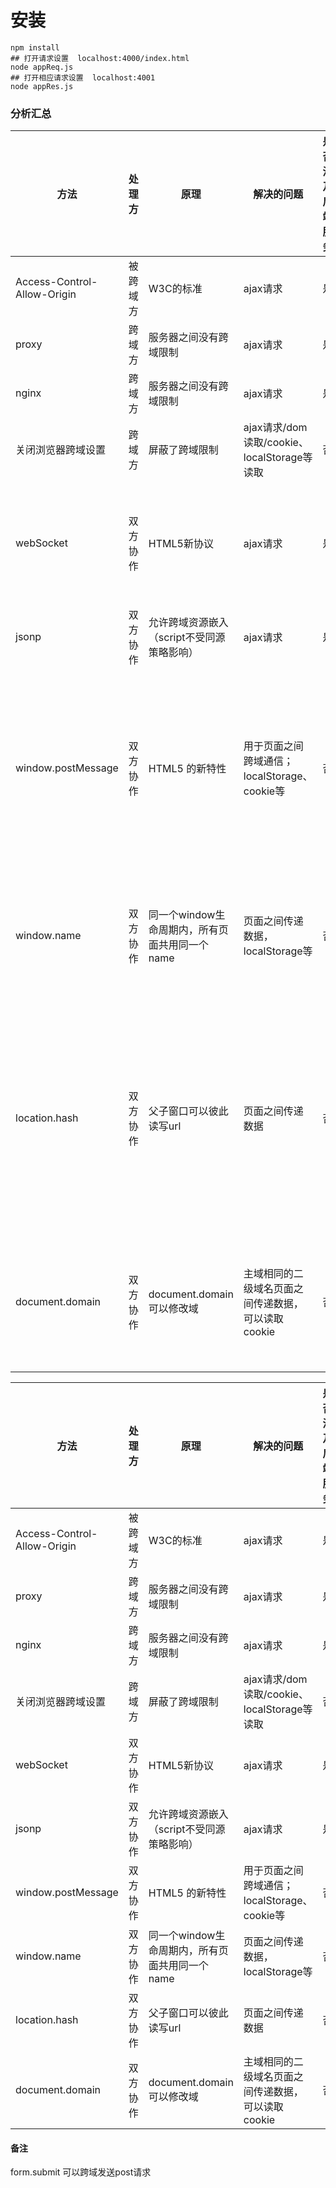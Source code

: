 # 安装  
```
npm install
## 打开请求设置  localhost:4000/index.html  
node appReq.js  
## 打开相应请求设置  localhost:4001 
node appRes.js
```



### 分析汇总  

方法 | 处理方| 原理| 解决的问题 | 是否涉及后端服务 | 协作方式 | 推荐等级 | 备注 | 引入firame
---|---|---|---|---|---|---|---|---
Access-Control-Allow-Origin | 被跨域方 | W3C的标准 | ajax请求 | 是 | | 一级 | CORS是跨源资源分享（Cross-Origin Resource Sharing）的缩写。它是W3C标准，是跨源AJAX请求的根本解决方法|
proxy | 跨域方 | 服务器之间没有跨域限制 | ajax请求 | 是 | | 一级 ||
nginx | 跨域方 | 服务器之间没有跨域限制 | ajax请求 | 是 | | 一级 ||
关闭浏览器跨域设置 | 跨域方 | 屏蔽了跨域限制 |  ajax请求/dom读取/cookie、localStorage等读取 | 否 | | 不推荐 | 不能改变实际场景，仅可用作测试 | 
webSocket | 双方协作 | HTML5新协议 | ajax请求 | 是  |被跨域方设置websocket服务器，监听事件并返回数据,跨域方引入websocket，监听事件、发送事件并处理数据 | 二级 | WebSocket是一种通信协议，使用ws://（非加密）和wss://（加密）作为协议前缀。该协议不实行同源政策。它实现了浏览器与服务器全双工通信，同时允许跨域通讯，是server push技术的一种很好的实现。
jsonp | 双方协作 | 允许跨域资源嵌入（script不受同源策略影响） | ajax请求 | 是 | 约定好请求链接的callback参数名 | 三级 | 兼容性好，只适用get请求，只能用script有效；img、iframe等标签无法执行callback函数
window.postMessage | 双方协作 | HTML5 的新特性 | 用于页面之间跨域通信；localStorage、cookie等 | 否 | 跨域方和被跨域方，都需要监听message事件，并根据orgin判断返回相应数据；提前约定好哪些orgin允许返回data；跨域方需要通过iframe引入被跨域页面，并由该iframe发出postMessage事件| 三级 | window.postMessage(message,targetOrigin) 使用它来向其它的window对象发送消息；一个事件只能处理一种数据 | 是
window.name | 双方协作 | 同一个window生命周期内，所有页面共用同一个name | 页面之间传递数据，localStorage等 | 否 | 被跨域方设置window.name；跨域方通过iframe引入被跨域链接，并修改src为跨域方的同域链接，继而获取到window.name| 三级 | window.name默认值是''，最大可以达到2M，刷新后依然存在；只能使用一次；**中间iframe可以不做任何处理** | 是
location.hash | 双方协作 | 父子窗口可以彼此读写url | 页面之间传递数据 | 否 |被跨域方根据hash判断，通过iframe引入跨域方的b链接，并通过hash给该链接传值data；在b链接中，设置该链接的父窗口的父窗口的hash值为data；跨域方通过iframe引入被跨域链接，设置setInterval监听hash值的变化| 三级 | 更改hash不会导致页面刷新，**中间iframe需要更改父窗口的hash值**，只能使用一次 | 是
document.domain | 双方协作 | document.domain可以修改域 | 主域相同的二级域名页面之间传递数据，可以读取cookie | 否 | 双方都设置domain为主域；被跨域方设置data值；跨域方通过iframe引入被跨域链接，设置function，读取iframe中的data值| 三级 | | 是


方法 | 处理方| 原理| 解决的问题 | 是否涉及后端服务 | 推荐等级 | 引入firame
---|---|---|---|---|---|---
Access-Control-Allow-Origin | 被跨域方 | W3C的标准 | ajax请求 | 是 | 一级 | 
proxy | 跨域方 | 服务器之间没有跨域限制 | ajax请求 | 是 | 一级 |
nginx | 跨域方 | 服务器之间没有跨域限制 | ajax请求 | 是 | 一级 |
关闭浏览器跨域设置 | 跨域方 | 屏蔽了跨域限制 |  ajax请求/dom读取/cookie、localStorage等读取 | 否 | 不推荐 | 
webSocket | 双方协作 | HTML5新协议 | ajax请求 | 是  | 二级 | 
jsonp | 双方协作 | 允许跨域资源嵌入（script不受同源策略影响） | ajax请求 | 是 | 三级 | 
window.postMessage | 双方协作 | HTML5 的新特性 | 用于页面之间跨域通信；localStorage、cookie等 | 否 | 三级 | 是
window.name | 双方协作 | 同一个window生命周期内，所有页面共用同一个name | 页面之间传递数据，localStorage等 | 否 |  三级 | 是
location.hash | 双方协作 | 父子窗口可以彼此读写url | 页面之间传递数据 | 否 | 三级 | 是
document.domain | 双方协作 | document.domain可以修改域 | 主域相同的二级域名页面之间传递数据，可以读取cookie | 否 |  三级 | 是


#### 备注
form.submit 可以跨域发送post请求
